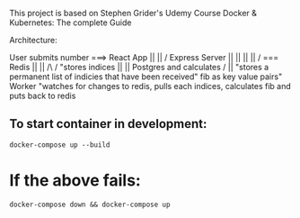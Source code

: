 This project is based on Stephen Grider's Udemy Course Docker & Kubernetes: The complete Guide

Architecture:

User submits number ===> React App
                              ||
                              ||
                              \/
                        Express Server
                          ||     ||
                          ||     ||
                          \/      ===
                       Redis        ||
                       ||  /\       \/
     "stores indices   ||  ||     Postgres
     and calculates    \/  ||       "stores a permanent list of indicies that have been received"
     fib as key value
     pairs"            Worker
                        "watches for changes to redis, 
                        pulls each indices, calculates fib and puts back to redis

## To start container in development:
```docker-compose up --build```
# If the above fails: 
```docker-compose down && docker-compose up```

